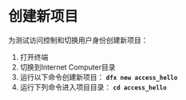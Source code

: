 # 创建新项目

为测试访问控制和切换用户身份创建新项目：

1. 打开终端
2. 切换到Internet Computer目录
3. 运行以下命令创建新项目： **`dfx new access_hello`**
4. 运行下列命令进入项目目录： **`cd access_hello`**


